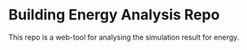 # Building Energy Analysis Repo
This repo is a web-tool for analysing the simulation result for energy. 

